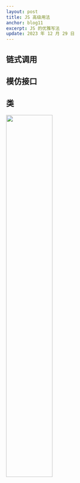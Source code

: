 ```yaml
---
layout: post
title: JS 高级用法
anchor: blog11
excerpt: JS 的优雅写法
update: 2023 年 12 月 29 日
---
```


## 链式调用

## 模仿接口

## 类

<img src="https://leeking36.github.io/images/Snipaste_2024-01-12_17-31-30" width="50%">
